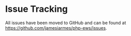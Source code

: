 # Issue Tracking #

All issues have been moved to GitHub and can be found at https://github.com/jamesiarmes/php-ews/issues.